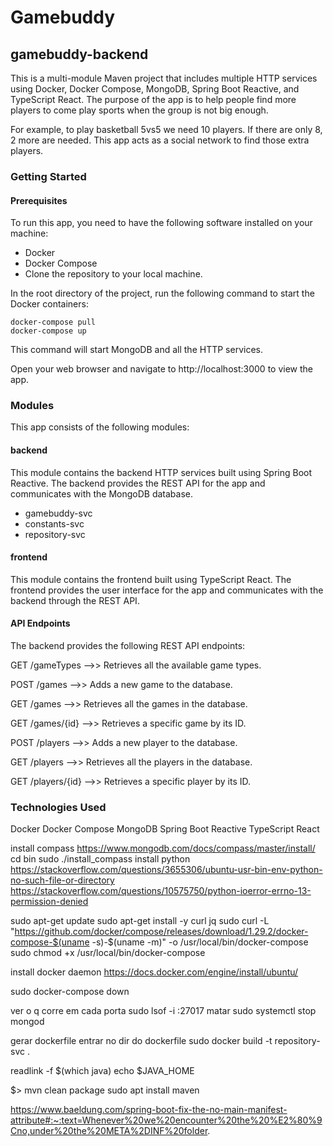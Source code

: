# Gamebuddy

## gamebuddy-backend
This is a multi-module Maven project that includes multiple HTTP services using Docker, Docker Compose, MongoDB, Spring Boot Reactive, and TypeScript React. The purpose of the app is to help people find more players to come play sports when the group is not big enough.

For example, to play basketball 5vs5 we need 10 players. If there are only 8, 2 more are needed. This app acts as a social network to find those extra players.

### Getting Started

#### Prerequisites
To run this app, you need to have the following software installed on your machine:
- Docker
- Docker Compose
- Clone the repository to your local machine.

In the root directory of the project, run the following command to start the Docker containers:

````
docker-compose pull
docker-compose up
````
This command will start MongoDB and all the HTTP services.

Open your web browser and navigate to http://localhost:3000 to view the app.

### Modules
This app consists of the following modules:

#### backend
This module contains the backend HTTP services built using Spring Boot Reactive. The backend provides the REST API for the app and communicates with the MongoDB database.
- gamebuddy-svc
- constants-svc
- repository-svc

#### frontend
This module contains the frontend built using TypeScript React. The frontend provides the user interface for the app and communicates with the backend through the REST API.

#### API Endpoints
The backend provides the following REST API endpoints:

GET /gameTypes -->> Retrieves all the available game types.

POST /games -->> Adds a new game to the database.

GET /games -->> Retrieves all the games in the database.

GET /games/{id} -->> Retrieves a specific game by its ID.

POST /players -->> Adds a new player to the database.

GET /players -->> Retrieves all the players in the database.

GET /players/{id} -->> Retrieves a specific player by its ID.

### Technologies Used
Docker
Docker Compose
MongoDB
Spring Boot Reactive
TypeScript React




install compass https://www.mongodb.com/docs/compass/master/install/ cd bin sudo ./install_compass
install python
https://stackoverflow.com/questions/3655306/ubuntu-usr-bin-env-python-no-such-file-or-directory
https://stackoverflow.com/questions/10575750/python-ioerror-errno-13-permission-denied



sudo apt-get update
sudo apt-get install -y curl jq
sudo curl -L "https://github.com/docker/compose/releases/download/1.29.2/docker-compose-$(uname -s)-$(uname -m)" -o /usr/local/bin/docker-compose
sudo chmod +x /usr/local/bin/docker-compose


install docker daemon
https://docs.docker.com/engine/install/ubuntu/


sudo docker-compose down

ver o q corre em cada porta
sudo lsof -i :27017
matar
sudo systemctl stop mongod

gerar dockerfile
entrar no dir do dockerfile
sudo docker build -t repository-svc .


readlink -f $(which java)
echo $JAVA_HOME

$> mvn clean package
sudo apt install maven

https://www.baeldung.com/spring-boot-fix-the-no-main-manifest-attribute#:~:text=Whenever%20we%20encounter%20the%20%E2%80%9Cno,under%20the%20META%2DINF%20folder.